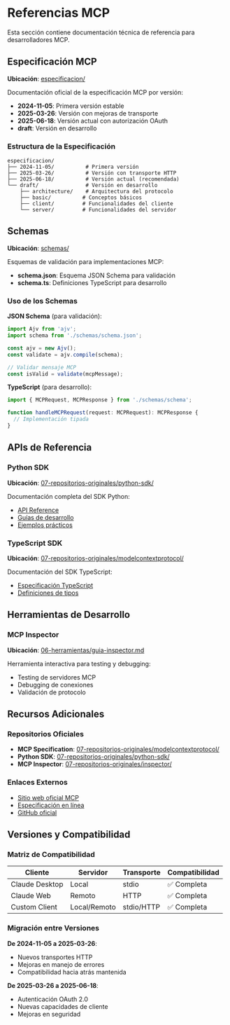 # Referencias MCP

Esta sección contiene documentación técnica de referencia para desarrolladores MCP.

## Especificación MCP

**Ubicación**: [especificacion/](./especificacion/)

Documentación oficial de la especificación MCP por versión:

- **2024-11-05**: Primera versión estable
- **2025-03-26**: Versión con mejoras de transporte
- **2025-06-18**: Versión actual con autorización OAuth
- **draft**: Versión en desarrollo

### Estructura de la Especificación

```
especificacion/
├── 2024-11-05/          # Primera versión
├── 2025-03-26/          # Versión con transporte HTTP
├── 2025-06-18/          # Versión actual (recomendada)
└── draft/               # Versión en desarrollo
    ├── architecture/    # Arquitectura del protocolo
    ├── basic/          # Conceptos básicos
    ├── client/         # Funcionalidades del cliente
    └── server/         # Funcionalidades del servidor
```

## Schemas

**Ubicación**: [schemas/](./schemas/)

Esquemas de validación para implementaciones MCP:

- **schema.json**: Esquema JSON Schema para validación
- **schema.ts**: Definiciones TypeScript para desarrollo

### Uso de los Schemas

**JSON Schema** (para validación):
```typescript
import Ajv from 'ajv';
import schema from './schemas/schema.json';

const ajv = new Ajv();
const validate = ajv.compile(schema);

// Validar mensaje MCP
const isValid = validate(mcpMessage);
```

**TypeScript** (para desarrollo):
```typescript
import { MCPRequest, MCPResponse } from './schemas/schema';

function handleMCPRequest(request: MCPRequest): MCPResponse {
  // Implementación tipada
}
```

## APIs de Referencia

### Python SDK
**Ubicación**: [07-repositorios-originales/python-sdk/](../07-repositorios-originales/python-sdk/)

Documentación completa del SDK Python:
- [API Reference](https://modelcontextprotocol.github.io/python-sdk/api/)
- [Guías de desarrollo](../03-guias-desarrollo/)
- [Ejemplos prácticos](../04-ejemplos/)

### TypeScript SDK
**Ubicación**: [07-repositorios-originales/modelcontextprotocol/](../07-repositorios-originales/modelcontextprotocol/)

Documentación del SDK TypeScript:
- [Especificación TypeScript](./especificacion/)
- [Definiciones de tipos](./schemas/schema.ts)

## Herramientas de Desarrollo

### MCP Inspector
**Ubicación**: [06-herramientas/guia-inspector.md](../06-herramientas/guia-inspector.md)

Herramienta interactiva para testing y debugging:
- Testing de servidores MCP
- Debugging de conexiones
- Validación de protocolo

## Recursos Adicionales

### Repositorios Oficiales
- **MCP Specification**: [07-repositorios-originales/modelcontextprotocol/](../07-repositorios-originales/modelcontextprotocol/)
- **Python SDK**: [07-repositorios-originales/python-sdk/](../07-repositorios-originales/python-sdk/)
- **MCP Inspector**: [07-repositorios-originales/inspector/](../07-repositorios-originales/inspector/)

### Enlaces Externos
- [Sitio web oficial MCP](https://modelcontextprotocol.io)
- [Especificación en línea](https://spec.modelcontextprotocol.io)
- [GitHub oficial](https://github.com/modelcontextprotocol)

## Versiones y Compatibilidad

### Matriz de Compatibilidad

| Cliente | Servidor | Transporte | Compatibilidad |
|---------|----------|------------|----------------|
| Claude Desktop | Local | stdio | ✅ Completa |
| Claude Web | Remoto | HTTP | ✅ Completa |
| Custom Client | Local/Remoto | stdio/HTTP | ✅ Completa |

### Migración entre Versiones

**De 2024-11-05 a 2025-03-26**:
- Nuevos transportes HTTP
- Mejoras en manejo de errores
- Compatibilidad hacia atrás mantenida

**De 2025-03-26 a 2025-06-18**:
- Autenticación OAuth 2.0
- Nuevas capacidades de cliente
- Mejoras en seguridad
